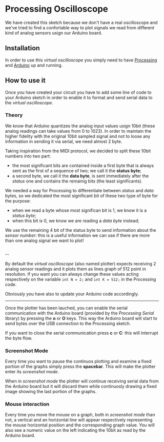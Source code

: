 # Processing Oscilloscope

We have created this sketch because we don't have a real oscilloscope and we've tried to find a confortable way to plot signals we read from different kind of analog sensors usign our Arduino board.

## Installation

In order to use this _virtual oscilloscope_ you simply need to have [Processing]() and [Arduino]() up and running. 

## How to use it

Once you have created your circuit you have to add some line of code to your Arduino sketch in order to enable it to format and send serial data to the _virtual oscilloscope_.


### Theory 

We know that Arduino quantizes the analog input values usign 10bit (these analog readings can take values from 0 to 1023). In order to maintain the higher fidelity with the original 10bit sampled signal and not to loose any information in sending it via serial, we need almost 2 byte.

Taking inspiration from the MIDI protocol, we decided to split these 10bit numbers into two part:
* the most significant bits are contained inside a first byte that is always sent as the first of a sequence of two; we call it the **status byte**;
* a second byte, we call it the **data byte**, is sent immediately after the _status_ one and contains the remainig bits (the least significants).

We needed a way for Processing to differentiate between _status_ and _data_ bytes, so we dedicated the most significant bit of these two type of byte for the purpose:
* when we read a byte whose most significan bit is 1, we know it is a _status byte_;
* when this bit is 0, we know we are reading a _data byte_ instead;

We use the remaining 4 bit of the status byte to send information about the _sensor number_: this is a useful information we can use if there are more than one analog signal we want to plot!

![]()

--

By default the _virtual oscilloscope_ (also named plotter) expects receiving 2 analog sensor readings and it plots them as lines graph of 512 point in resolution. If you want you can always change these values acting respectively on the variable ```int N = 2;``` and ```int K = 512;``` in the Processing code. 

Obviously you have also to update your Arduino code accordingly.

---

Once the plotter has been lauched, you can enable the serial communication with the Arduino board (provided by the _Processing Serial_ library) by pressing the **o** or **O** keys. This way the Arduino board will start to send bytes over the USB connection to the Processing sketch.

If you want to close the serial communication press **c** or **C**: this will interrupt the byte flow.

### Screenshot Mode

Every time you want to pause the continuos plotting and examine a fixed portion of the graphs simply press the **spacebar**. This will make the plotter enter its _screenshot mode_. 

When in _screenshot mode_ the plotter will continue receiving serial data from the Arduino board but it will discard them while continuosly drawing a fixed image showing the last portion of the graphs.

### Mouse interaction

Every time you move the mouse on a graph, both in _screenshot mode_ than not, a vertical and an horizontal line will appear respectively representing the mouse horizontal position and the corresponding graph value. You will also see a numeric value on the left indicating the 10bit as read by the Arduino board.
